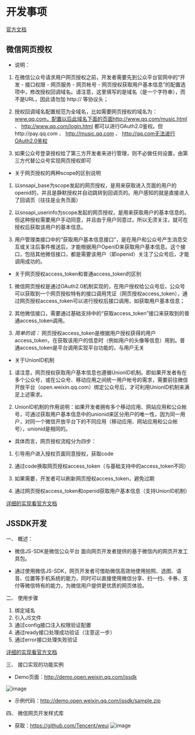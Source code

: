 # 开发事项

[官方文档](https://mp.weixin.qq.com/wiki?t=resource/res_main&id=mp1445241432)

## 微信网页授权

- 说明：
 1. 在微信公众号请求用户网页授权之前，开发者需要先到公众平台官网中的“开发 - 接口权限 - 网页服务 - 网页帐号 - 网页授权获取用户基本信息”的配置选项中，修改授权回调域名。请注意，这里填写的是域名（是一个字符串），而不是URL，因此请勿加 http:// 等协议头；
 
 2. 授权回调域名配置规范为全域名，比如需要网页授权的域名为：www.qq.com，配置以后此域名下面的页面http://www.qq.com/music.html 、 http://www.qq.com/login.html 都可以进行OAuth2.0鉴权。但http://pay.qq.com 、 http://music.qq.com 、 http://qq.com无法进行OAuth2.0鉴权
 
 3. 如果公众号登录授权给了第三方开发者来进行管理，则不必做任何设置，由第三方代替公众号实现网页授权即可

- 关于网页授权的两种scope的区别说明

1. 以snsapi_base为scope发起的网页授权，是用来获取进入页面的用户的openid的，并且是静默授权并自动跳转到回调页的。用户感知的就是直接进入了回调页（往往是业务页面）

2. 以snsapi_userinfo为scope发起的网页授权，是用来获取用户的基本信息的。但这种授权需要用户手动同意，并且由于用户同意过，所以无须关注，就可在授权后获取该用户的基本信息。

3. 用户管理类接口中的“获取用户基本信息接口”，是在用户和公众号产生消息交互或关注后事件推送后，才能根据用户OpenID来获取用户基本信息。这个接口，包括其他微信接口，都是需要该用户（即openid）关注了公众号后，才能调用成功的。

- 关于网页授权access_token和普通access_token的区别

1. 微信网页授权是通过OAuth2.0机制实现的，在用户授权给公众号后，公众号可以获取到一个网页授权特有的接口调用凭证（网页授权access_token），通过网页授权access_token可以进行授权后接口调用，如获取用户基本信息；

2. 其他微信接口，需要通过基础支持中的“获取access_token”接口来获取到的普通access_token调用。

3.  *简单的说：* 网页授权access_token是根据用户授权获得的用户access_token，在获取该用户的信息时（例如用户的头像等信息）用到。普通access_token是平台调用实现平台功能的，与用户无关

- 关于UnionID机制
1. 请注意，网页授权获取用户基本信息也遵循UnionID机制。即如果开发者有在多个公众号，或在公众号、移动应用之间统一用户帐号的需求，需要前往微信开放平台（open.weixin.qq.com）绑定公众号后，才可利用UnionID机制来满足上述需求。

2. UnionID机制的作用说明：如果开发者拥有多个移动应用、网站应用和公众帐号，可通过获取用户基本信息中的unionid来区分用户的唯一性，因为同一用户，对同一个微信开放平台下的不同应用（移动应用、网站应用和公众帐号），unionid是相同的。

- 具体而言，网页授权流程分为四步：

1. 引导用户进入授权页面同意授权，获取code

2. 通过code换取网页授权access_token（与基础支持中的access_token不同）

3. 如果需要，开发者可以刷新网页授权access_token，避免过期

4. 通过网页授权access_token和openid获取用户基本信息（支持UnionID机制）

[详细的实现看官方文档](https://mp.weixin.qq.com/wiki?t=resource/res_main&id=mp1421140842)


## JSSDK开发
一、 概述：
- 微信JS-SDK是微信公众平台 面向网页开发者提供的基于微信内的网页开发工具包。

- 通过使用微信JS-SDK，网页开发者可借助微信高效地使用拍照、选图、语音、位置等手机系统的能力，同时可以直接使用微信分享、扫一扫、卡券、支付等微信特有的能力，为微信用户提供更优质的网页体验。

二、 使用步骤

1. 绑定域名
2. 引入JS文件
3. 通过config接口注入权限验证配置
4. 通过ready接口处理成功验证（注意这一步）
5. 通过error接口处理失败验证

[详细的实现看官方文档](https://mp.weixin.qq.com/wiki?t=resource/res_main&id=mp1421141115)

三、 接口实现的功能实例

- Demo页面：http://demo.open.weixin.qq.com/jssdk

![image](http://mmbiz.qpic.cn/mmbiz/PiajxSqBRaEIQxibpLbyuSK39dMUJfWKTT3w5O5mich0nbKnpPnpl0QzuWuncBtibiaZQlmH1MGf3HoicWNIeaV4dXUg/0?wx_fmt=png)

- 示例代码：http://demo.open.weixin.qq.com/jssdk/sample.zip


四、 微信网页开发样式库
- 获取：https://github.com/Tencent/weui
![image](http://mmbiz.qpic.cn/mmbiz_png/PiajxSqBRaEIQxibpLbyuSKyjH0owTZq7HSO4rqonJU9dmPrribiadkZkFWKPciboaO4gHuV4AZnI3vIBovlZ6bhnUA/0?wx_fmt=png)

